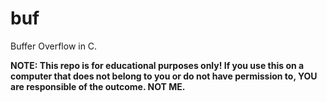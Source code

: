 # buf

Buffer Overflow in C.

**NOTE: This repo is for educational purposes only! If you use this on a computer that does not belong to you or do not have permission to, YOU are responsible of the outcome. NOT ME.**
